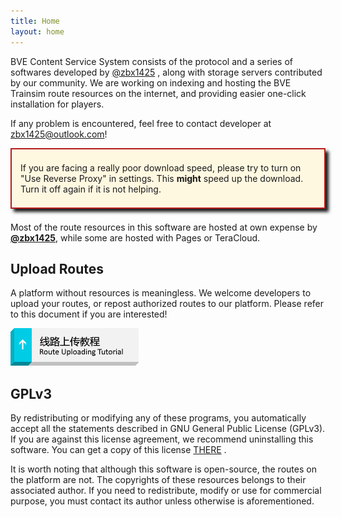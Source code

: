 ```yaml
---
title: Home
layout: home
---
```


BVE Content Service System consists of the protocol and a series of softwares developed by [@zbx1425](https://github.com/zbx1425) , along with storage servers contributed by our community. We are working on indexing and hosting the BVE Trainsim route resources on the internet, and providing easier one-click installation for players.

If any problem is encountered, feel free to contact developer at [zbx1425@outlook.com](mailto:zbx1425@outlook.com)!

<div style="border: 2px solid #B71C1C; padding: 0.5em 1em; box-shadow:5px 5px 5px; background: #FFF8E1; margin-bottom: 1.5em">
    <p>
        If you are facing a really poor download speed, please try to turn on "Use Reverse Proxy" in settings. This <b>might</b> speed up the download. Turn it off again if it is not helping.
    </p>
</div


Most of the route resources in this software are hosted at own expense by **[@zbx1425](https://www.zbx1425.tk)**, while some are hosted with Pages or TeraCloud.



## Upload Routes

A platform without resources is meaningless. We welcome developers to upload your routes, or repost authorized routes to our platform. Please refer to this document if you are interested!

[![Route uploading tutorial](/assets/images/btn_tutorial_upload.png)](prepare.html)



## GPLv3

By redistributing or modifying any of these programs, you automatically accept all the statements described in GNU General Public License (GPLv3). If you are against this license agreement, we recommend uninstalling this software. You can get a copy of this license [THERE](gplv3.html) .

It is worth noting that although this software is open-source, the routes on the platform are not. The copyrights of these resources belongs to their associated author. If you need to redistribute, modify or use for commercial purpose, you must contact its author unless otherwise is aforementioned.

